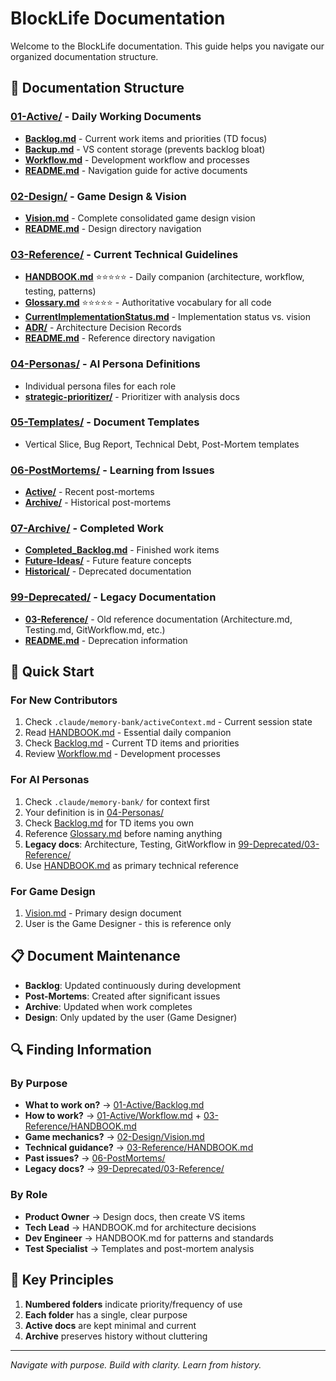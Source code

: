 # BlockLife Documentation

Welcome to the BlockLife documentation. This guide helps you navigate our organized documentation structure.

## 📂 Documentation Structure

### [01-Active/](01-Active/) - Daily Working Documents
- **[Backlog.md](01-Active/Backlog.md)** - Current work items and priorities (TD focus)
- **[Backup.md](01-Active/Backup.md)** - VS content storage (prevents backlog bloat)
- **[Workflow.md](01-Active/Workflow.md)** - Development workflow and processes
- **[README.md](01-Active/README.md)** - Navigation guide for active documents

### [02-Design/](02-Design/) - Game Design & Vision
- **[Vision.md](02-Design/Vision.md)** - Complete consolidated game design vision
- **[README.md](02-Design/README.md)** - Design directory navigation

### [03-Reference/](03-Reference/) - Current Technical Guidelines
- **[HANDBOOK.md](03-Reference/HANDBOOK.md)** ⭐⭐⭐⭐⭐ - Daily companion (architecture, workflow, testing, patterns)
- **[Glossary.md](03-Reference/Glossary.md)** ⭐⭐⭐⭐⭐ - Authoritative vocabulary for all code
- **[CurrentImplementationStatus.md](03-Reference/CurrentImplementationStatus.md)** - Implementation status vs. vision
- **[ADR/](03-Reference/ADR/)** - Architecture Decision Records
- **[README.md](03-Reference/README.md)** - Reference directory navigation

### [04-Personas/](04-Personas/) - AI Persona Definitions
- Individual persona files for each role
- **[strategic-prioritizer/](04-Personas/strategic-prioritizer/)** - Prioritizer with analysis docs

### [05-Templates/](05-Templates/) - Document Templates
- Vertical Slice, Bug Report, Technical Debt, Post-Mortem templates

### [06-PostMortems/](06-PostMortems/) - Learning from Issues
- **[Active/](06-PostMortems/Active/)** - Recent post-mortems
- **[Archive/](06-PostMortems/Archive/)** - Historical post-mortems

### [07-Archive/](07-Archive/) - Completed Work
- **[Completed_Backlog.md](07-Archive/Completed_Backlog.md)** - Finished work items
- **[Future-Ideas/](07-Archive/Future-Ideas/)** - Future feature concepts
- **[Historical/](07-Archive/Historical/)** - Deprecated documentation

### [99-Deprecated/](99-Deprecated/) - Legacy Documentation
- **[03-Reference/](99-Deprecated/03-Reference/)** - Old reference documentation (Architecture.md, Testing.md, GitWorkflow.md, etc.)
- **[README.md](99-Deprecated/README.md)** - Deprecation information

## 🚀 Quick Start

### For New Contributors
1. Check `.claude/memory-bank/activeContext.md` - Current session state
2. Read [HANDBOOK.md](03-Reference/HANDBOOK.md) - Essential daily companion
3. Check [Backlog.md](01-Active/Backlog.md) - Current TD items and priorities
4. Review [Workflow.md](01-Active/Workflow.md) - Development processes

### For AI Personas  
1. Check `.claude/memory-bank/` for context first
2. Your definition is in [04-Personas/](04-Personas/)
3. Check [Backlog.md](01-Active/Backlog.md) for TD items you own
4. Reference [Glossary.md](03-Reference/Glossary.md) before naming anything
5. **Legacy docs**: Architecture, Testing, GitWorkflow in [99-Deprecated/03-Reference/](99-Deprecated/03-Reference/)
6. Use [HANDBOOK.md](03-Reference/HANDBOOK.md) as primary technical reference

### For Game Design
1. [Vision.md](02-Design/Vision.md) - Primary design document  
2. User is the Game Designer - this is reference only

## 📋 Document Maintenance

- **Backlog**: Updated continuously during development
- **Post-Mortems**: Created after significant issues
- **Archive**: Updated when work completes
- **Design**: Only updated by the user (Game Designer)

## 🔍 Finding Information

### By Purpose
- **What to work on?** → [01-Active/Backlog.md](01-Active/Backlog.md)
- **How to work?** → [01-Active/Workflow.md](01-Active/Workflow.md) + [03-Reference/HANDBOOK.md](03-Reference/HANDBOOK.md)
- **Game mechanics?** → [02-Design/Vision.md](02-Design/Vision.md)
- **Technical guidance?** → [03-Reference/HANDBOOK.md](03-Reference/HANDBOOK.md)
- **Past issues?** → [06-PostMortems/](06-PostMortems/)
- **Legacy docs?** → [99-Deprecated/03-Reference/](99-Deprecated/03-Reference/)

### By Role
- **Product Owner** → Design docs, then create VS items
- **Tech Lead** → HANDBOOK.md for architecture decisions  
- **Dev Engineer** → HANDBOOK.md for patterns and standards
- **Test Specialist** → Templates and post-mortem analysis

## 📝 Key Principles

1. **Numbered folders** indicate priority/frequency of use
2. **Each folder** has a single, clear purpose
3. **Active docs** are kept minimal and current
4. **Archive** preserves history without cluttering

---

*Navigate with purpose. Build with clarity. Learn from history.*
